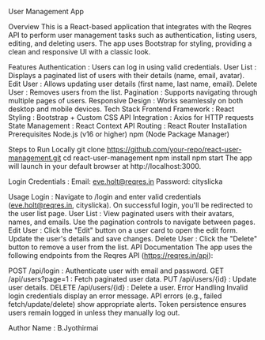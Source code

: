 User Management App


Overview
This is a React-based application that integrates with the Reqres API to perform user management tasks such as authentication, listing users, editing, and deleting users. The app uses Bootstrap for styling, providing a clean and responsive UI with a classic look.

Features
Authentication : Users can log in using valid credentials.
User List : Displays a paginated list of users with their details (name, email, avatar).
Edit User : Allows updating user details (first name, last name, email).
Delete User : Removes users from the list.
Pagination : Supports navigating through multiple pages of users.
Responsive Design : Works seamlessly on both desktop and mobile devices.
Tech Stack
Frontend Framework : React
Styling : Bootstrap + Custom CSS
API Integration : Axios for HTTP requests
State Management : React Context API
Routing : React Router
Installation
Prerequisites
Node.js (v16 or higher)
npm (Node Package Manager)


Steps to Run Locally 
git clone https://github.com/your-repo/react-user-management.git
cd react-user-management 
npm install
npm start 
The app will launch in your default browser at http://localhost:3000.

Login Credentials :
Email: eve.holt@reqres.in
Password: cityslicka

Usage
Login :
Navigate to /login and enter valid credentials (eve.holt@reqres.in, cityslicka).
On successful login, you'll be redirected to the user list page.
User List :
View paginated users with their avatars, names, and emails.
Use the pagination controls to navigate between pages.
Edit User :
Click the "Edit" button on a user card to open the edit form.
Update the user's details and save changes.
Delete User :
Click the "Delete" button to remove a user from the list.
API Documentation
The app uses the following endpoints from the Reqres API (https://reqres.in/api):

POST /api/login : Authenticate user with email and password.
GET /api/users?page=1 : Fetch paginated user data.
PUT /api/users/{id} : Update user details.
DELETE /api/users/{id} : Delete a user.
Error Handling
Invalid login credentials display an error message.
API errors (e.g., failed fetch/update/delete) show appropriate alerts.
Token persistence ensures users remain logged in unless they manually log out.


Author
Name : B.Jyothirmai

